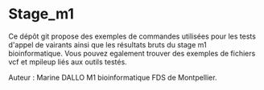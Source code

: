 # Stage_m1

Ce dépôt git propose des exemples de commandes utilisées pour les tests d'appel de vairants ainsi que les résultats bruts du stage m1 bioinformatique.
Vous pouvez egalement trouver des exemples de fichiers vcf et mpileup liés aux outils testés.

Auteur : Marine DALLO M1 bioinformatique FDS de Montpellier.
